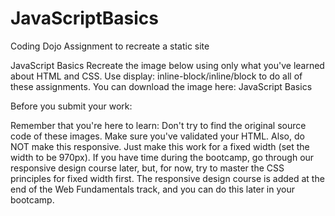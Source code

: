 # JavaScriptBasics
Coding Dojo Assignment to recreate a static site

JavaScript Basics
Recreate the image below using only what you've learned about HTML and CSS. Use display: inline-block/inline/block to do all of these assignments. You can download the image here: JavaScript Basics

Before you submit your work:

Remember that you're here to learn: Don't try to find the original source code of these images.
Make sure you've validated your HTML.
Also, do NOT make this responsive. Just make this work for a fixed width (set the width to be 970px).  If you have time during the bootcamp, go through our responsive design course later, but, for now, try to master the CSS principles for fixed width first.  The responsive design course is added at the end of the Web Fundamentals track, and you can do this later in your bootcamp.
